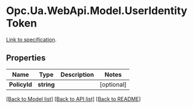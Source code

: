 # Opc.Ua.WebApi.Model.UserIdentityToken
[Link to specification](https://reference.opcfoundation.org/v105/Core/docs/Part5/12.3.15).

## Properties

Name | Type | Description | Notes
------------ | ------------- | ------------- | -------------
**PolicyId** | **string** |  | [optional] 

[[Back to Model list]](../README.md#documentation-for-models) [[Back to API list]](../README.md#documentation-for-api-endpoints) [[Back to README]](../README.md)

